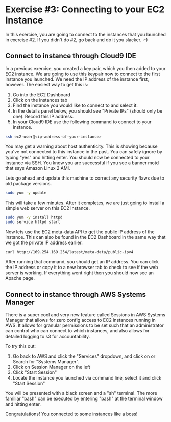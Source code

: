 # Exercise #3: Connecting to your EC2 Instance

In this exercise, you are going to connect to the instances that you launched in exercise #2.  If you didn't do #2,
go back and do it you slacker.  :-)

## Connect to instance through Cloud9 IDE

In a previous exercise, you created a key pair, which you then added to your EC2 instance.  We are going to use this 
keypair now to connect to the first instance you launched.  We need the IP address of the instance first, however. 
The easiest way to get this is: 
1. Go into the EC2 Dashboard
1. Click on the instances tab
1. Find the instance you would like to connect to and select it.
1. In the details panel below, you should see "Private IPs" (should only be one).  Record this IP address.
1. In your Cloud9 IDE use the following command to connect to your instance.

```bash
ssh ec2-user@<ip-address-of-your-instance>
```

You may get a warning about host authenticity.  This is showing because you've not connected to this instance in the past.
You can safely ignore by typing "yes" and hitting enter.  You should now be connected to your instance via SSH.  You know
you are successful if you see a banner motd that says Amazon Linux 2 AMI.

Lets go ahead and update this machine to correct any security flaws due to old package versions.

```bash
sudo yum -y update
```

This will take a few minutes.  After it completes, we are just going to install a simple web server on this EC2 Instance.

```bash
sudo yum -y install httpd
sudo service httpd start

```

Now lets use the EC2 meta-data API to get the public IP address of the instance.  This can also be found in the 
EC2 Dashboard in the same way that we got the private IP address earlier.  

```bash
curl http://169.254.169.254/latest/meta-data/public-ipv4
```

After running that command, you should get an IP address.  You can click the IP address or copy it to a new browser 
tab to check to see if the web server is working.  If everything went right then you should now see an Apache page.

## Connect to instance through AWS Systems Manager

There is a super cool and very new feature called Sessions in AWS Systems Manager that allows for zero config access to
EC2 instances running in AWS.  It allows for granular permissions to be set such that an administrator can control who
can connect to which instances, and also allows for detailed logging to s3 for accountability.

To try this out:

1. Go back to AWS and click the "Services" dropdown, and click on or Search for "Systems Manager".  
1. Click on Session Manager on the left
1. Click "Start Session"
1. Locate the instance you launched via command line, select it and click "Start Session"

You will be presented with a black screen and a "sh" terminal.  The more familiar "bash" can be executed by entering
"bash" at the terminal window and hitting enter.

Congratulations!  You connected to some instances like a boss!